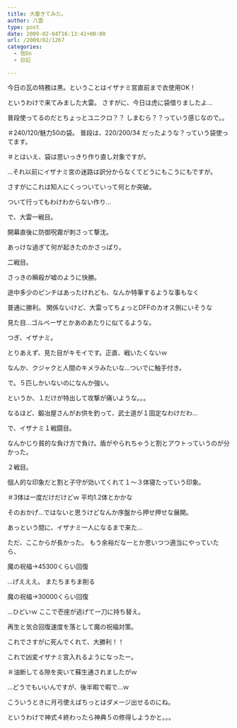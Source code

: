 ```yaml
---
title: 大雷きてみた。
author: 八雲
type: post
date: 2009-02-04T16:13:41+00:00
url: /2009/02/1267
categories:
  - 信On
  - 日記

---
```

今日の瓦の特務は黒。ということはイザナミ宮直前まで衣使用OK！
  
というわけで来てみました大雷。 さすがに、今日は虎に袋借りましたよ…
  
普段使ってるのだとちょっとユニクロ？？ しまむら？？っていう感じなので。。
  
＃240/120/魅力50の袋。 普段は、220/200/34 だったような？っていう袋使ってます。
  
＃とはいえ、袋は思いっきり作り直し対象ですが。

…それ以前にイザナミ宮の迷路は訳分からなくてどうにもこうにもですが。
  
さすがにこれは知人にくっついていって何とか突破。
  
ついて行ってもわけわからない作り…

で、大雷一戦目。
  
開幕直後に防御呪霧が刺さって撃沈。
  
あっけな過ぎて何が起きたのかさっぱり。

二戦目。
  
さっきの瞬殺が嘘のように快勝。
  
途中多少のピンチはあったけれども、なんか特筆するような事もなく
  
普通に勝利。 関係ないけど、大雷ってちょっとDFFのカオス側にいそうな
  
見た目…ゴルベーザとかあのあたりに似てるような。

つぎ、イザナミ。
  
とりあえず、見た目がキモイです。正直、戦いたくないｗ
  
なんか、クジャクと人間のキメラみたいな…ついでに触手付き。
  
で。５匹しかいないのになんか強い。
  
というか、１だけが特出して攻撃が痛いような。。。
  
なるほど、鍛冶屋さんがお供を釣って、武士道が１固定なわけだわ…

で、イザナミ１戦闘目。
  
なんかじり貧的な負け方で負け。盾がやられちゃうと割とアウトっていうのが分かった。

２戦目。
  
個人的な印象だと割と子守が効いてくれて１～３体寝たっていう印象。
  
＃3体は一度だけだけどｗ 平均1.2体とかかな
  
そのおかげ…ではないと思うけどなんか序盤から押せ押せな展開。
  
あっという間に、イザナミ一人になるまで来た…
  
ただ、ここからが長かった。 もう余裕だなーとか思いつつ適当にやっていたら、
  
魔の祝福→45300くらい回復
  
…げえええ。 またちまちま削る
  
魔の祝福→30000くらい回復
  
…ひどいｗ ここで壱座が逃げて一刀に持ち替え。
  
再生と気合回復速度を落として魔の祝福対策。
  
これでさすがに死んでくれて、大勝利！！
  
これで凶変イザナミ宮入れるようになったー。
  
＃油断してる隙を突いて蘇生通されましたがｗ

…どうでもいいんですが、後半暇で暇で…ｗ
  
こういうときに月弓使えばちっとはダメージ出せるのにね。
  
というわけで神式４終わったら神典５の修得しようかと。。。